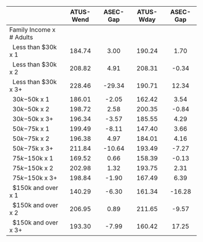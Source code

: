 
|                      |    ATUS-Wend |     ASEC-Gap |    ATUS-Wday |     ASEC-Gap |
| -------------------- | :----------: | :----------: | :----------: | :----------: |
| Family Income x # Adults |              |              |              |              |
| &nbsp;&nbsp;Less than $30k x 1 |       184.74 |         3.00 |       190.24 |         1.70 |
| &nbsp;&nbsp;Less than $30k x 2 |       208.82 |         4.91 |       208.31 |        -0.34 |
| &nbsp;&nbsp;Less than $30k x 3+ |       228.46 |       -29.34 |       190.71 |        12.34 |
| &nbsp;&nbsp;$30k-$50k x 1 |       186.01 |        -2.05 |       162.42 |         3.54 |
| &nbsp;&nbsp;$30k-$50k x 2 |       198.72 |         2.58 |       200.35 |        -0.84 |
| &nbsp;&nbsp;$30k-$50k x 3+ |       196.34 |        -3.57 |       185.55 |         4.29 |
| &nbsp;&nbsp;$50k-$75k x 1 |       199.49 |        -8.11 |       147.40 |         3.66 |
| &nbsp;&nbsp;$50k-$75k x 2 |       196.38 |         4.97 |       184.01 |         4.16 |
| &nbsp;&nbsp;$50k-$75k x 3+ |       211.84 |       -10.64 |       193.49 |        -7.27 |
| &nbsp;&nbsp;$75k-$150k x 1 |       169.52 |         0.66 |       158.39 |        -0.13 |
| &nbsp;&nbsp;$75k-$150k x 2 |       202.98 |         1.32 |       193.75 |         2.31 |
| &nbsp;&nbsp;$75k-$150k x 3+ |       198.84 |        -1.90 |       167.49 |         6.39 |
| &nbsp;&nbsp;$150k and over x 1 |       140.29 |        -6.30 |       161.34 |       -16.28 |
| &nbsp;&nbsp;$150k and over x 2 |       206.95 |         0.89 |       211.65 |        -9.57 |
| &nbsp;&nbsp;$150k and over x 3+ |       193.30 |        -7.99 |       160.42 |        17.25 |

